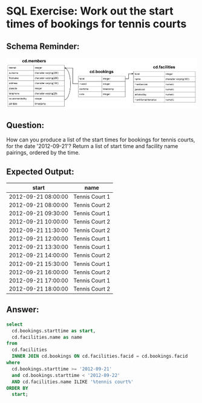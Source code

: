 # SQL Exercise: Work out the start times of bookings for tennis courts

## Schema Reminder:

![Schema Diagram](../__resources/image.png)

## Question:

How can you produce a list of the start times for bookings for tennis courts, for the date '2012-09-21'? Return a list of start time and facility name pairings, ordered by the time.

## Expected Output:

| start               | name           |
| ------------------- | -------------- |
| 2012-09-21 08:00:00 | Tennis Court 1 |
| 2012-09-21 08:00:00 | Tennis Court 2 |
| 2012-09-21 09:30:00 | Tennis Court 1 |
| 2012-09-21 10:00:00 | Tennis Court 2 |
| 2012-09-21 11:30:00 | Tennis Court 2 |
| 2012-09-21 12:00:00 | Tennis Court 1 |
| 2012-09-21 13:30:00 | Tennis Court 1 |
| 2012-09-21 14:00:00 | Tennis Court 2 |
| 2012-09-21 15:30:00 | Tennis Court 1 |
| 2012-09-21 16:00:00 | Tennis Court 2 |
| 2012-09-21 17:00:00 | Tennis Court 1 |
| 2012-09-21 18:00:00 | Tennis Court 2 |

## Answer:

```sql
select
  cd.bookings.starttime as start,
  cd.facilities.name as name
from
  cd.facilities
  INNER JOIN cd.bookings ON cd.facilities.facid = cd.bookings.facid
where
  cd.bookings.starttime >= '2012-09-21'
  and cd.bookings.starttime < '2012-09-22'
  AND cd.facilities.name ILIKE '%tennis court%'
ORDER BY
  start;
```
